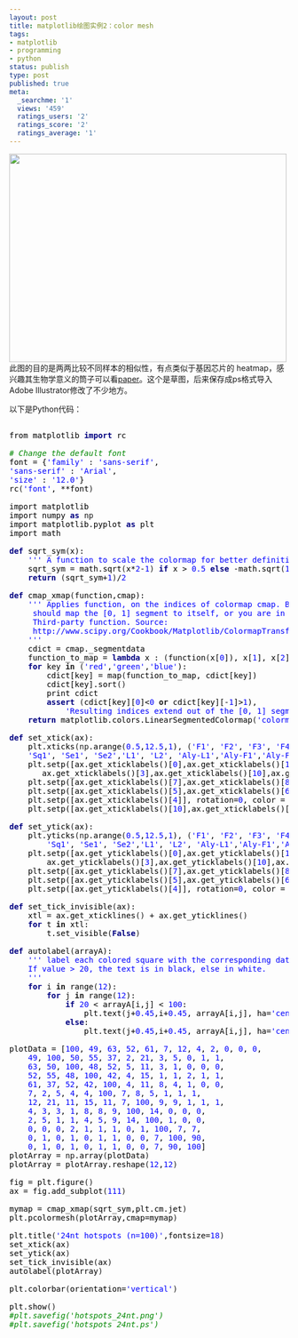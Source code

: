 ```yaml
---
layout: post
title: matplotlib绘图实例2：color mesh
tags:
- matplotlib
- programming
- python
status: publish
type: post
published: true
meta:
  _searchme: '1'
  views: '459'
  ratings_users: '2'
  ratings_score: '2'
  ratings_average: '1'
---
```

<a href="http://azaleasays.com/wp-content/uploads/2010/07/hotspots_24nt.png"><img class="aligncenter size-medium wp-image-1372" title="hotspots_24nt" src="http://azaleasays.com/wp-content/uploads/2010/07/hotspots_24nt.png?w=500" alt="" width="500" height="375" /></a>
此图的目的是两两比较不同样本的相似性，有点类似于基因芯片的 heatmap，感兴趣其生物学意义的筒子可以看<a href="http://www.plantcell.org/cgi/content/short/tpc.110.073882?keytype=ref&amp;ijkey=ChuzaZwudrANgEF" target="_blank">paper</a>。这个是草图，后来保存成ps格式导入Adobe Illustrator修改了不少地方。

以下是Python代码：
<pre>
<div class="source" style="font-family:&amp;color:#000000;">
<span style="color:#000000;">from</span> <span style="color:#000000;">matplotlib</span> <span style="color:#000080;font-weight:bold;">import</span> <span style="color:#000000;">rc</span>

<span style="color:#008800;font-style:italic;"># Change the default font</span>
<span style="color:#000000;">font</span> <span style="color:#000000;">=</span> <span style="color:#000000;">{</span><span style="color:#0000ff;">'family'</span> <span style="color:#000000;">:</span> <span style="color:#0000ff;">'sans-serif'</span><span style="color:#000000;">,</span>
<span style="color:#0000ff;">'sans-serif'</span> <span style="color:#000000;">:</span> <span style="color:#0000ff;">'Arial'</span><span style="color:#000000;">,</span>
<span style="color:#0000ff;">'size'</span> <span style="color:#000000;">:</span> <span style="color:#0000ff;">'12.0'</span><span style="color:#000000;">}</span>
<span style="color:#000000;">rc</span>(<span style="color:#0000ff;">'font'</span><span style="color:#000000;">,</span> <span style="color:#000000;">**</span><span style="color:#000000;">font</span>)

<span style="color:#000000;">import</span> <span style="color:#000000;">matplotlib</span>
<span style="color:#000000;">import</span> <span style="color:#000000;">numpy</span> <span style="color:#000080;font-weight:bold;">as</span> np
<span style="color:#000000;">import</span> <span style="color:#000000;">matplotlib.pyplot</span> <span style="color:#000080;font-weight:bold;">as</span> <span style="color:#000000;">plt</span>
<span style="color:#000000;">import</span> <span style="color:#000000;">math</span>

<span style="color:#000080;font-weight:bold;">def</span> <span style="color:#000000;">sqrt_sym</span>(<span style="color:#000000;">x</span><span style="color:#000000;">):</span>
<span style="color:#0000ff;">    ''' A function to scale the colormap for better definition at both ends.'''</span>
<span style="color:#000000;">    sqrt_sym</span> <span style="color:#000000;">=</span> <span style="color:#000000;">math</span><span style="color:#000000;">.</span><span style="color:#000000;">sqrt</span>(<span style="color:#000000;">x</span><span style="color:#000000;">*</span><span style="color:#0000ff;">2</span><span style="color:#000000;">-</span><span style="color:#0000ff;">1</span>) <span style="color:#000080;font-weight:bold;">if</span> <span style="color:#000000;">x</span> <span style="color:#000000;">&gt;</span> <span style="color:#0000ff;">0.5</span> <span style="color:#000080;font-weight:bold;">else</span> <span style="color:#000000;">-</span><span style="color:#000000;">math</span><span style="color:#000000;">.</span><span style="color:#000000;">sqrt</span>(<span style="color:#0000ff;">1</span><span style="color:#000000;">-</span><span style="color:#000000;">x</span><span style="color:#000000;">*</span><span style="color:#0000ff;">2</span>)
<span style="color:#000080;font-weight:bold;">    return</span> (<span style="color:#000000;">sqrt_sym</span><span style="color:#000000;">+</span><span style="color:#0000ff;">1</span>)<span style="color:#000000;">/</span><span style="color:#0000ff;">2</span>

<span style="color:#000080;font-weight:bold;">def</span> <span style="color:#000000;">cmap_xmap</span>(<span style="color:#000000;">function</span><span style="color:#000000;">,</span><span style="color:#000000;">cmap</span><span style="color:#000000;">):</span>
    <span style="color:#0000ff;">''' Applies function, on the indices of colormap cmap. Beware, function</span>
<span style="color:#0000ff;">     should map the [0, 1] segment to itself, or you are in for surprises.</span>
<span style="color:#0000ff;">     Third-party function. Source:</span>
<span style="color:#0000ff;">     http://www.scipy.org/Cookbook/Matplotlib/ColormapTransformations</span>
   <span style="color:#0000ff;"> '''</span>
    <span style="color:#000000;">cdict</span> <span style="color:#000000;">=</span> <span style="color:#000000;">cmap</span><span style="color:#000000;">.</span><span style="color:#000000;">_segmentdata</span>
    <span style="color:#000000;">function_to_map</span> <span style="color:#000000;">=</span> <span style="color:#000080;font-weight:bold;">lambda</span> <span style="color:#000000;">x</span> <span style="color:#000000;">:</span> (<span style="color:#000000;">function</span>(<span style="color:#000000;">x</span><span style="color:#000000;">[</span><span style="color:#0000ff;">0</span><span style="color:#000000;">]),</span> <span style="color:#000000;">x</span><span style="color:#000000;">[</span><span style="color:#0000ff;">1</span><span style="color:#000000;">],</span> <span style="color:#000000;">x</span><span style="color:#000000;">[</span><span style="color:#0000ff;">2</span><span style="color:#000000;">])</span>
    <span style="color:#000080;font-weight:bold;">for</span> <span style="color:#000000;">key</span> <span style="font-weight:bold;">in</span> (<span style="color:#0000ff;">'red'</span><span style="color:#000000;">,</span><span style="color:#0000ff;">'green'</span><span style="color:#000000;">,</span><span style="color:#0000ff;">'blue'</span><span style="color:#000000;">):</span>
        <span style="color:#000000;">cdict</span><span style="color:#000000;">[</span><span style="color:#000000;">key</span><span style="color:#000000;">]</span> <span style="color:#000000;">=</span> <span style="color:#000000;">map</span>(<span style="color:#000000;">function_to_map</span><span style="color:#000000;">,</span> <span style="color:#000000;">cdict</span><span style="color:#000000;">[</span><span style="color:#000000;">key</span><span style="color:#000000;">])</span>
        <span style="color:#000000;">cdict</span><span style="color:#000000;">[</span><span style="color:#000000;">key</span><span style="color:#000000;">]</span><span style="color:#000000;">.</span><span style="color:#000000;">sort</span>()
<span style="color:#000000;">        print</span> <span style="color:#000000;">cdict</span>
        <span style="color:#000080;font-weight:bold;">assert</span> (<span style="color:#000000;">cdict</span><span style="color:#000000;">[</span><span style="color:#000000;">key</span><span style="color:#000000;">][</span><span style="color:#0000ff;">0</span><span style="color:#000000;">]</span><span style="color:#000000;">&lt;</span><span style="color:#0000ff;">0</span> <span style="font-weight:bold;">or</span> <span style="color:#000000;">cdict</span><span style="color:#000000;">[</span><span style="color:#000000;">key</span><span style="color:#000000;">][</span><span style="color:#000000;">-</span><span style="color:#0000ff;">1</span><span style="color:#000000;">]</span><span style="color:#000000;">&gt;</span><span style="color:#0000ff;">1</span><span style="color:#000000;">),</span>
        <span style="color:#0000ff;">    'Resulting indices extend out of the [0, 1] segment.'</span>
    <span style="color:#000080;font-weight:bold;">return</span> <span style="color:#000000;">matplotlib</span><span style="color:#000000;">.</span><span style="color:#000000;">colors</span><span style="color:#000000;">.</span><span style="color:#000000;">LinearSegmentedColormap</span>(<span style="color:#0000ff;">'colormap'</span><span style="color:#000000;">,</span><span style="color:#000000;">cdict</span><span style="color:#000000;">,</span><span style="color:#0000ff;">1024</span>)

<span style="color:#000080;font-weight:bold;">def</span> <span style="color:#000000;">set_xtick</span>(<span style="color:#000000;">ax</span><span style="color:#000000;">):</span>
    <span style="color:#000000;">plt</span><span style="color:#000000;">.</span><span style="color:#000000;">xticks</span>(np<span style="color:#000000;">.</span><span style="color:#000000;">arange</span>(<span style="color:#0000ff;">0.5</span><span style="color:#000000;">,</span><span style="color:#0000ff;">12.5</span><span style="color:#000000;">,</span><span style="color:#0000ff;">1</span><span style="color:#000000;">),</span> (<span style="color:#0000ff;">'F1'</span><span style="color:#000000;">,</span> <span style="color:#0000ff;">'F2'</span><span style="color:#000000;">,</span> <span style="color:#0000ff;">'F3'</span><span style="color:#000000;">,</span> <span style="color:#0000ff;">'F4'</span><span style="color:#000000;">,</span><span style="color:#0000ff;">
    'Sq1'</span><span style="color:#000000;">,</span> <span style="color:#0000ff;">'Se1'</span><span style="color:#000000;">,</span> <span style="color:#0000ff;">'Se2'</span><span style="color:#000000;">,</span><span style="color:#0000ff;">'L1'</span><span style="color:#000000;">,</span> <span style="color:#0000ff;">'L2'</span><span style="color:#000000;">,</span> <span style="color:#0000ff;">'Aly-L1'</span><span style="color:#000000;">,</span><span style="color:#0000ff;">'Aly-F1'</span><span style="color:#000000;">,</span><span style="color:#0000ff;">'Aly-F2'</span>) )
<span style="color:#000000;">    plt</span><span style="color:#000000;">.</span><span style="color:#000000;">setp</span><span style="color:#000000;">([</span><span style="color:#000000;">ax</span><span style="color:#000000;">.</span><span style="color:#000000;">get_xticklabels</span><span style="color:#000000;">()[</span><span style="color:#0000ff;">0</span><span style="color:#000000;">],</span><span style="color:#000000;">ax</span><span style="color:#000000;">.</span><span style="color:#000000;">get_xticklabels</span><span style="color:#000000;">()[</span><span style="color:#0000ff;">1</span><span style="color:#000000;">],</span><span style="color:#000000;">ax</span><span style="color:#000000;">.</span><span style="color:#000000;">get_xticklabels</span><span style="color:#000000;">()[</span><span style="color:#0000ff;">2</span><span style="color:#000000;">],</span><span style="color:#000000;">
       ax</span><span style="color:#000000;">.</span><span style="color:#000000;">get_xticklabels</span><span style="color:#000000;">()[</span><span style="color:#0000ff;">3</span><span style="color:#000000;">],</span><span style="color:#000000;">ax</span><span style="color:#000000;">.</span><span style="color:#000000;">get_xticklabels</span><span style="color:#000000;">()[</span><span style="color:#0000ff;">10</span><span style="color:#000000;">],</span><span style="color:#000000;">ax</span><span style="color:#000000;">.</span><span style="color:#000000;">get_xticklabels</span><span style="color:#000000;">()[</span><span style="color:#0000ff;">11</span><span style="color:#000000;">]],</span> <span style="color:#000000;">rotation</span><span style="color:#000000;">=</span><span style="color:#0000ff;">0</span><span style="color:#000000;">,</span><span style="color:#000000;">color</span> <span style="color:#000000;">=</span> <span style="color:#0000ff;">'r'</span>)
<span style="color:#000000;">    plt</span><span style="color:#000000;">.</span><span style="color:#000000;">setp</span><span style="color:#000000;">([</span><span style="color:#000000;">ax</span><span style="color:#000000;">.</span><span style="color:#000000;">get_xticklabels</span><span style="color:#000000;">()[</span><span style="color:#0000ff;">7</span><span style="color:#000000;">],</span><span style="color:#000000;">ax</span><span style="color:#000000;">.</span><span style="color:#000000;">get_xticklabels</span><span style="color:#000000;">()[</span><span style="color:#0000ff;">8</span><span style="color:#000000;">],</span><span style="color:#000000;">ax</span><span style="color:#000000;">.</span><span style="color:#000000;">get_xticklabels</span><span style="color:#000000;">()[</span><span style="color:#0000ff;">9</span><span style="color:#000000;">]],</span> <span style="color:#000000;">rotation</span><span style="color:#000000;">=</span><span style="color:#0000ff;">0</span><span style="color:#000000;">,</span><span style="color:#000000;">color</span> <span style="color:#000000;">=</span> <span style="color:#0000ff;">'g'</span>)
<span style="color:#000000;">    plt</span><span style="color:#000000;">.</span><span style="color:#000000;">setp</span><span style="color:#000000;">([</span><span style="color:#000000;">ax</span><span style="color:#000000;">.</span><span style="color:#000000;">get_xticklabels</span><span style="color:#000000;">()[</span><span style="color:#0000ff;">5</span><span style="color:#000000;">],</span><span style="color:#000000;">ax</span><span style="color:#000000;">.</span><span style="color:#000000;">get_xticklabels</span><span style="color:#000000;">()[</span><span style="color:#0000ff;">6</span><span style="color:#000000;">]],</span> <span style="color:#000000;">rotation</span><span style="color:#000000;">=</span><span style="color:#0000ff;">0</span><span style="color:#000000;">,</span><span style="color:#000000;">color</span> <span style="color:#000000;">=</span> <span style="color:#0000ff;">'b'</span>)
<span style="color:#000000;">    plt</span><span style="color:#000000;">.</span><span style="color:#000000;">setp</span><span style="color:#000000;">([</span><span style="color:#000000;">ax</span><span style="color:#000000;">.</span><span style="color:#000000;">get_xticklabels</span><span style="color:#000000;">()[</span><span style="color:#0000ff;">4</span><span style="color:#000000;">]],</span> <span style="color:#000000;">rotation</span><span style="color:#000000;">=</span><span style="color:#0000ff;">0</span><span style="color:#000000;">,</span> <span style="color:#000000;">color</span> <span style="color:#000000;">=</span> <span style="color:#0000ff;">'k'</span>)
<span style="color:#000000;">    plt</span><span style="color:#000000;">.</span><span style="color:#000000;">setp</span><span style="color:#000000;">([</span><span style="color:#000000;">ax</span><span style="color:#000000;">.</span><span style="color:#000000;">get_xticklabels</span><span style="color:#000000;">()[</span><span style="color:#0000ff;">10</span><span style="color:#000000;">],</span><span style="color:#000000;">ax</span><span style="color:#000000;">.</span><span style="color:#000000;">get_xticklabels</span><span style="color:#000000;">()[</span><span style="color:#0000ff;">11</span><span style="color:#000000;">]],</span> <span style="color:#000000;">rotation</span><span style="color:#000000;">=</span><span style="color:#0000ff;">90</span><span style="color:#000000;">,</span><span style="color:#000000;">color</span> <span style="color:#000000;">=</span> <span style="color:#0000ff;">'r'</span>)

<span style="color:#000080;font-weight:bold;">def</span> <span style="color:#000000;">set_ytick</span>(<span style="color:#000000;">ax</span><span style="color:#000000;">):</span>
    <span style="color:#000000;">plt</span><span style="color:#000000;">.</span><span style="color:#000000;">yticks</span>(np<span style="color:#000000;">.</span><span style="color:#000000;">arange</span>(<span style="color:#0000ff;">0.5</span><span style="color:#000000;">,</span><span style="color:#0000ff;">12.5</span><span style="color:#000000;">,</span><span style="color:#0000ff;">1</span><span style="color:#000000;">),</span> (<span style="color:#0000ff;">'F1'</span><span style="color:#000000;">,</span> <span style="color:#0000ff;">'F2'</span><span style="color:#000000;">,</span> <span style="color:#0000ff;">'F3'</span><span style="color:#000000;">,</span> <span style="color:#0000ff;">'F4'</span><span style="color:#000000;">,
        </span><span style="color:#0000ff;">'Sq1'</span><span style="color:#000000;">,</span> <span style="color:#0000ff;">'Se1'</span><span style="color:#000000;">,</span> <span style="color:#0000ff;">'Se2'</span><span style="color:#000000;">,</span><span style="color:#0000ff;">'L1'</span><span style="color:#000000;">,</span> <span style="color:#0000ff;">'L2'</span><span style="color:#000000;">,</span> <span style="color:#0000ff;">'Aly-L1'</span><span style="color:#000000;">,</span><span style="color:#0000ff;">'Aly-F1'</span><span style="color:#000000;">,</span><span style="color:#0000ff;">'Aly-F2'</span>) )
<span style="color:#000000;">    plt</span><span style="color:#000000;">.</span><span style="color:#000000;">setp</span><span style="color:#000000;">([</span><span style="color:#000000;">ax</span><span style="color:#000000;">.</span><span style="color:#000000;">get_yticklabels</span><span style="color:#000000;">()[</span><span style="color:#0000ff;">0</span><span style="color:#000000;">],</span><span style="color:#000000;">ax</span><span style="color:#000000;">.</span><span style="color:#000000;">get_yticklabels</span><span style="color:#000000;">()[</span><span style="color:#0000ff;">1</span><span style="color:#000000;">],</span><span style="color:#000000;">ax</span><span style="color:#000000;">.</span><span style="color:#000000;">get_yticklabels</span><span style="color:#000000;">()[</span><span style="color:#0000ff;">2</span><span style="color:#000000;">],</span><span style="color:#000000;">
        ax</span><span style="color:#000000;">.</span><span style="color:#000000;">get_yticklabels</span><span style="color:#000000;">()[</span><span style="color:#0000ff;">3</span><span style="color:#000000;">],</span><span style="color:#000000;">ax</span><span style="color:#000000;">.</span><span style="color:#000000;">get_yticklabels</span><span style="color:#000000;">()[</span><span style="color:#0000ff;">10</span><span style="color:#000000;">],</span><span style="color:#000000;">ax</span><span style="color:#000000;">.</span><span style="color:#000000;">get_yticklabels</span><span style="color:#000000;">()[</span><span style="color:#0000ff;">11</span><span style="color:#000000;">]],</span> <span style="color:#000000;">rotation</span><span style="color:#000000;">=</span><span style="color:#0000ff;">0</span><span style="color:#000000;">,</span> <span style="color:#000000;">color</span> <span style="color:#000000;">=</span> <span style="color:#0000ff;">'r'</span>)
<span style="color:#000000;">    plt</span><span style="color:#000000;">.</span><span style="color:#000000;">setp</span><span style="color:#000000;">([</span><span style="color:#000000;">ax</span><span style="color:#000000;">.</span><span style="color:#000000;">get_yticklabels</span><span style="color:#000000;">()[</span><span style="color:#0000ff;">7</span><span style="color:#000000;">],</span><span style="color:#000000;">ax</span><span style="color:#000000;">.</span><span style="color:#000000;">get_yticklabels</span><span style="color:#000000;">()[</span><span style="color:#0000ff;">8</span><span style="color:#000000;">],</span> <span style="color:#000000;">ax</span><span style="color:#000000;">.</span><span style="color:#000000;">get_yticklabels</span><span style="color:#000000;">()[</span><span style="color:#0000ff;">9</span><span style="color:#000000;">]],</span> <span style="color:#000000;">rotation</span><span style="color:#000000;">=</span><span style="color:#0000ff;">0</span><span style="color:#000000;">,</span> <span style="color:#000000;">color</span> <span style="color:#000000;">=</span> <span style="color:#0000ff;">'g'</span>)
<span style="color:#000000;">    plt</span><span style="color:#000000;">.</span><span style="color:#000000;">setp</span><span style="color:#000000;">([</span><span style="color:#000000;">ax</span><span style="color:#000000;">.</span><span style="color:#000000;">get_yticklabels</span><span style="color:#000000;">()[</span><span style="color:#0000ff;">5</span><span style="color:#000000;">],</span><span style="color:#000000;">ax</span><span style="color:#000000;">.</span><span style="color:#000000;">get_yticklabels</span><span style="color:#000000;">()[</span><span style="color:#0000ff;">6</span><span style="color:#000000;">]],</span> <span style="color:#000000;">rotation</span><span style="color:#000000;">=</span><span style="color:#0000ff;">0</span><span style="color:#000000;">,</span><span style="color:#000000;">color</span> <span style="color:#000000;">=</span> <span style="color:#0000ff;">'b'</span>)
<span style="color:#000000;">    plt</span><span style="color:#000000;">.</span><span style="color:#000000;">setp</span><span style="color:#000000;">([</span><span style="color:#000000;">ax</span><span style="color:#000000;">.</span><span style="color:#000000;">get_yticklabels</span><span style="color:#000000;">()[</span><span style="color:#0000ff;">4</span><span style="color:#000000;">]],</span> <span style="color:#000000;">rotation</span><span style="color:#000000;">=</span><span style="color:#0000ff;">0</span><span style="color:#000000;">,</span> <span style="color:#000000;">color</span> <span style="color:#000000;">=</span> <span style="color:#0000ff;">'k'</span>)

<span style="color:#000080;font-weight:bold;">def</span> <span style="color:#000000;">set_tick_invisible</span>(<span style="color:#000000;">ax</span><span style="color:#000000;">):</span>
    <span style="color:#000000;">xtl</span> <span style="color:#000000;">=</span> <span style="color:#000000;">ax</span><span style="color:#000000;">.</span><span style="color:#000000;">get_xticklines</span>() <span style="color:#000000;">+</span> <span style="color:#000000;">ax</span><span style="color:#000000;">.</span><span style="color:#000000;">get_yticklines</span>()
<span style="color:#000080;font-weight:bold;">    for</span> <span style="color:#000000;">t</span> <span style="font-weight:bold;">in</span> <span style="color:#000000;">xtl</span><span style="color:#000000;">:</span>
        <span style="color:#000000;">t</span><span style="color:#000000;">.</span><span style="color:#000000;">set_visible</span>(<span style="color:#000080;font-weight:bold;">False</span>)

<span style="color:#000080;font-weight:bold;">def</span> <span style="color:#000000;">autolabel</span>(<span style="color:#000000;">arrayA</span><span style="color:#000000;">):</span>
    <span style="color:#0000ff;">''' label each colored square with the corresponding data value. </span>
   <span style="color:#0000ff;"> If value &gt; 20, the text is in black, else in white.</span>
<span style="color:#0000ff;">    '''</span>
    <span style="color:#000080;font-weight:bold;">for</span> <span style="color:#000000;">i</span> <span style="font-weight:bold;">in</span> <span style="color:#000000;">range</span>(<span style="color:#0000ff;">12</span><span style="color:#000000;">):</span>
        <span style="color:#000080;font-weight:bold;">for</span> <span style="color:#000000;">j</span> <span style="font-weight:bold;">in</span> <span style="color:#000000;">range</span>(<span style="color:#0000ff;">12</span><span style="color:#000000;">):</span>
            <span style="color:#000080;font-weight:bold;">if</span> <span style="color:#0000ff;">20</span> <span style="color:#000000;">&lt;</span> <span style="color:#000000;">arrayA</span><span style="color:#000000;">[</span><span style="color:#000000;">i</span><span style="color:#000000;">,</span><span style="color:#000000;">j</span><span style="color:#000000;">]</span> <span style="color:#000000;">&lt;</span> <span style="color:#0000ff;">100</span><span style="color:#000000;">:</span>
                <span style="color:#000000;">plt</span><span style="color:#000000;">.</span><span style="color:#000000;">text</span>(<span style="color:#000000;">j</span><span style="color:#000000;">+</span><span style="color:#0000ff;">0.45</span><span style="color:#000000;">,</span><span style="color:#000000;">i</span><span style="color:#000000;">+</span><span style="color:#0000ff;">0.45</span><span style="color:#000000;">,</span> <span style="color:#000000;">arrayA</span><span style="color:#000000;">[</span><span style="color:#000000;">i</span><span style="color:#000000;">,</span><span style="color:#000000;">j</span><span style="color:#000000;">],</span> <span style="color:#000000;">ha</span><span style="color:#000000;">=</span><span style="color:#0000ff;">'center'</span><span style="color:#000000;">,</span> <span style="color:#000000;">va</span><span style="color:#000000;">=</span><span style="color:#0000ff;">'bottom'</span><span style="color:#000000;">,</span><span style="color:#000000;">color</span><span style="color:#000000;">=</span><span style="color:#0000ff;">'k'</span>)
<span style="color:#000080;font-weight:bold;">            else</span><span style="color:#000000;">:</span>
                <span style="color:#000000;">plt</span><span style="color:#000000;">.</span><span style="color:#000000;">text</span>(<span style="color:#000000;">j</span><span style="color:#000000;">+</span><span style="color:#0000ff;">0.45</span><span style="color:#000000;">,</span><span style="color:#000000;">i</span><span style="color:#000000;">+</span><span style="color:#0000ff;">0.45</span><span style="color:#000000;">,</span> <span style="color:#000000;">arrayA</span><span style="color:#000000;">[</span><span style="color:#000000;">i</span><span style="color:#000000;">,</span><span style="color:#000000;">j</span><span style="color:#000000;">],</span> <span style="color:#000000;">ha</span><span style="color:#000000;">=</span><span style="color:#0000ff;">'center'</span><span style="color:#000000;">,</span> <span style="color:#000000;">va</span><span style="color:#000000;">=</span><span style="color:#0000ff;">'bottom'</span><span style="color:#000000;">,</span><span style="color:#000000;">color</span><span style="color:#000000;">=</span><span style="color:#0000ff;">'w'</span>)

<span style="color:#000000;">plotData</span> <span style="color:#000000;">=</span> <span style="color:#000000;">[</span><span style="color:#0000ff;">100</span><span style="color:#000000;">,</span> <span style="color:#0000ff;">49</span><span style="color:#000000;">,</span> <span style="color:#0000ff;">63</span><span style="color:#000000;">,</span> <span style="color:#0000ff;">52</span><span style="color:#000000;">,</span> <span style="color:#0000ff;">61</span><span style="color:#000000;">,</span> <span style="color:#0000ff;">7</span><span style="color:#000000;">,</span> <span style="color:#0000ff;">12</span><span style="color:#000000;">,</span> <span style="color:#0000ff;">4</span><span style="color:#000000;">,</span> <span style="color:#0000ff;">2</span><span style="color:#000000;">,</span> <span style="color:#0000ff;">0</span><span style="color:#000000;">,</span> <span style="color:#0000ff;">0</span><span style="color:#000000;">,</span> <span style="color:#0000ff;">0</span><span style="color:#000000;">,</span> <span style="color:#0000ff;">
    49</span><span style="color:#000000;">,</span> <span style="color:#0000ff;">100</span><span style="color:#000000;">,</span> <span style="color:#0000ff;">50</span><span style="color:#000000;">,</span> <span style="color:#0000ff;">55</span><span style="color:#000000;">,</span> <span style="color:#0000ff;">37</span><span style="color:#000000;">,</span> <span style="color:#0000ff;">2</span><span style="color:#000000;">,</span> <span style="color:#0000ff;">21</span><span style="color:#000000;">,</span> <span style="color:#0000ff;">3</span><span style="color:#000000;">,</span> <span style="color:#0000ff;">5</span><span style="color:#000000;">,</span> <span style="color:#0000ff;">0</span><span style="color:#000000;">,</span> <span style="color:#0000ff;">1</span><span style="color:#000000;">,</span> <span style="color:#0000ff;">1</span><span style="color:#000000;">,</span> <span style="color:#0000ff;">
    63</span><span style="color:#000000;">,</span> <span style="color:#0000ff;">50</span><span style="color:#000000;">,</span> <span style="color:#0000ff;">100</span><span style="color:#000000;">,</span> <span style="color:#0000ff;">48</span><span style="color:#000000;">,</span> <span style="color:#0000ff;">52</span><span style="color:#000000;">,</span> <span style="color:#0000ff;">5</span><span style="color:#000000;">,</span> <span style="color:#0000ff;">11</span><span style="color:#000000;">,</span> <span style="color:#0000ff;">3</span><span style="color:#000000;">,</span> <span style="color:#0000ff;">1</span><span style="color:#000000;">,</span> <span style="color:#0000ff;">0</span><span style="color:#000000;">,</span> <span style="color:#0000ff;">0</span><span style="color:#000000;">,</span> <span style="color:#0000ff;">0</span><span style="color:#000000;">,</span> <span style="color:#0000ff;">
    52</span><span style="color:#000000;">,</span> <span style="color:#0000ff;">55</span><span style="color:#000000;">,</span> <span style="color:#0000ff;">48</span><span style="color:#000000;">,</span> <span style="color:#0000ff;">100</span><span style="color:#000000;">,</span> <span style="color:#0000ff;">42</span><span style="color:#000000;">,</span> <span style="color:#0000ff;">4</span><span style="color:#000000;">,</span> <span style="color:#0000ff;">15</span><span style="color:#000000;">,</span> <span style="color:#0000ff;">1</span><span style="color:#000000;">,</span> <span style="color:#0000ff;">1</span><span style="color:#000000;">,</span> <span style="color:#0000ff;">2</span><span style="color:#000000;">,</span> <span style="color:#0000ff;">1</span><span style="color:#000000;">,</span> <span style="color:#0000ff;">1</span><span style="color:#000000;">,</span> <span style="color:#0000ff;">
    61</span><span style="color:#000000;">,</span> <span style="color:#0000ff;">37</span><span style="color:#000000;">,</span> <span style="color:#0000ff;">52</span><span style="color:#000000;">,</span> <span style="color:#0000ff;">42</span><span style="color:#000000;">,</span> <span style="color:#0000ff;">100</span><span style="color:#000000;">,</span> <span style="color:#0000ff;">4</span><span style="color:#000000;">,</span> <span style="color:#0000ff;">11</span><span style="color:#000000;">,</span> <span style="color:#0000ff;">8</span><span style="color:#000000;">,</span> <span style="color:#0000ff;">4</span><span style="color:#000000;">,</span> <span style="color:#0000ff;">1</span><span style="color:#000000;">,</span> <span style="color:#0000ff;">0</span><span style="color:#000000;">,</span> <span style="color:#0000ff;">0</span><span style="color:#000000;">,</span>
    <span style="color:#0000ff;">7</span><span style="color:#000000;">,</span> <span style="color:#0000ff;">2</span><span style="color:#000000;">,</span> <span style="color:#0000ff;">5</span><span style="color:#000000;">,</span> <span style="color:#0000ff;">4</span><span style="color:#000000;">,</span> <span style="color:#0000ff;">4</span><span style="color:#000000;">,</span> <span style="color:#0000ff;">100</span><span style="color:#000000;">,</span> <span style="color:#0000ff;">7</span><span style="color:#000000;">,</span> <span style="color:#0000ff;">8</span><span style="color:#000000;">,</span> <span style="color:#0000ff;">5</span><span style="color:#000000;">,</span> <span style="color:#0000ff;">1</span><span style="color:#000000;">,</span> <span style="color:#0000ff;">1</span><span style="color:#000000;">,</span> <span style="color:#0000ff;">1</span><span style="color:#000000;">,</span> <span style="color:#0000ff;">
    12</span><span style="color:#000000;">,</span> <span style="color:#0000ff;">21</span><span style="color:#000000;">,</span> <span style="color:#0000ff;">11</span><span style="color:#000000;">,</span> <span style="color:#0000ff;">15</span><span style="color:#000000;">,</span> <span style="color:#0000ff;">11</span><span style="color:#000000;">,</span> <span style="color:#0000ff;">7</span><span style="color:#000000;">,</span> <span style="color:#0000ff;">100</span><span style="color:#000000;">,</span> <span style="color:#0000ff;">9</span><span style="color:#000000;">,</span> <span style="color:#0000ff;">9</span><span style="color:#000000;">,</span> <span style="color:#0000ff;">1</span><span style="color:#000000;">,</span> <span style="color:#0000ff;">1</span><span style="color:#000000;">,</span> <span style="color:#0000ff;">1</span><span style="color:#000000;">,</span>
    <span style="color:#0000ff;">4</span><span style="color:#000000;">,</span> <span style="color:#0000ff;">3</span><span style="color:#000000;">,</span> <span style="color:#0000ff;">3</span><span style="color:#000000;">,</span> <span style="color:#0000ff;">1</span><span style="color:#000000;">,</span> <span style="color:#0000ff;">8</span><span style="color:#000000;">,</span> <span style="color:#0000ff;">8</span><span style="color:#000000;">,</span> <span style="color:#0000ff;">9</span><span style="color:#000000;">,</span> <span style="color:#0000ff;">100</span><span style="color:#000000;">,</span> <span style="color:#0000ff;">14</span><span style="color:#000000;">,</span> <span style="color:#0000ff;">0</span><span style="color:#000000;">,</span> <span style="color:#0000ff;">0</span><span style="color:#000000;">,</span> <span style="color:#0000ff;">0</span><span style="color:#000000;">,</span> <span style="color:#0000ff;">
    2</span><span style="color:#000000;">,</span> <span style="color:#0000ff;">5</span><span style="color:#000000;">,</span> <span style="color:#0000ff;">1</span><span style="color:#000000;">,</span> <span style="color:#0000ff;">1</span><span style="color:#000000;">,</span> <span style="color:#0000ff;">4</span><span style="color:#000000;">,</span> <span style="color:#0000ff;">5</span><span style="color:#000000;">,</span> <span style="color:#0000ff;">9</span><span style="color:#000000;">,</span> <span style="color:#0000ff;">14</span><span style="color:#000000;">,</span> <span style="color:#0000ff;">100</span><span style="color:#000000;">,</span> <span style="color:#0000ff;">1</span><span style="color:#000000;">,</span> <span style="color:#0000ff;">0</span><span style="color:#000000;">,</span> <span style="color:#0000ff;">0</span><span style="color:#000000;">,</span>
    <span style="color:#0000ff;">0</span><span style="color:#000000;">,</span> <span style="color:#0000ff;">0</span><span style="color:#000000;">,</span> <span style="color:#0000ff;">0</span><span style="color:#000000;">,</span> <span style="color:#0000ff;">2</span><span style="color:#000000;">,</span> <span style="color:#0000ff;">1</span><span style="color:#000000;">,</span> <span style="color:#0000ff;">1</span><span style="color:#000000;">,</span> <span style="color:#0000ff;">1</span><span style="color:#000000;">,</span> <span style="color:#0000ff;">0</span><span style="color:#000000;">,</span> <span style="color:#0000ff;">1</span><span style="color:#000000;">,</span> <span style="color:#0000ff;">100</span><span style="color:#000000;">,</span> <span style="color:#0000ff;">7</span><span style="color:#000000;">,</span> <span style="color:#0000ff;">7</span><span style="color:#000000;">,</span> <span style="color:#0000ff;">
    0</span><span style="color:#000000;">,</span> <span style="color:#0000ff;">1</span><span style="color:#000000;">,</span> <span style="color:#0000ff;">0</span><span style="color:#000000;">,</span> <span style="color:#0000ff;">1</span><span style="color:#000000;">,</span> <span style="color:#0000ff;">0</span><span style="color:#000000;">,</span> <span style="color:#0000ff;">1</span><span style="color:#000000;">,</span> <span style="color:#0000ff;">1</span><span style="color:#000000;">,</span> <span style="color:#0000ff;">0</span><span style="color:#000000;">,</span> <span style="color:#0000ff;">0</span><span style="color:#000000;">,</span> <span style="color:#0000ff;">7</span><span style="color:#000000;">,</span> <span style="color:#0000ff;">100</span><span style="color:#000000;">,</span> <span style="color:#0000ff;">90</span><span style="color:#000000;">,</span>
    <span style="color:#0000ff;">0</span><span style="color:#000000;">,</span> <span style="color:#0000ff;">1</span><span style="color:#000000;">,</span> <span style="color:#0000ff;">0</span><span style="color:#000000;">,</span> <span style="color:#0000ff;">1</span><span style="color:#000000;">,</span> <span style="color:#0000ff;">0</span><span style="color:#000000;">,</span> <span style="color:#0000ff;">1</span><span style="color:#000000;">,</span> <span style="color:#0000ff;">1</span><span style="color:#000000;">,</span> <span style="color:#0000ff;">0</span><span style="color:#000000;">,</span> <span style="color:#0000ff;">0</span><span style="color:#000000;">,</span> <span style="color:#0000ff;">7</span><span style="color:#000000;">,</span> <span style="color:#0000ff;">90</span><span style="color:#000000;">,</span> <span style="color:#0000ff;">100</span><span style="color:#000000;">]</span>
<span style="color:#000000;">plotArray</span> <span style="color:#000000;">=</span> np<span style="color:#000000;">.</span><span style="color:#000000;">array</span>(<span style="color:#000000;">plotData</span>)
<span style="color:#000000;">plotArray</span> <span style="color:#000000;">=</span> <span style="color:#000000;">plotArray</span><span style="color:#000000;">.</span><span style="color:#000000;">reshape</span>(<span style="color:#0000ff;">12</span><span style="color:#000000;">,</span><span style="color:#0000ff;">12</span>)

<span style="color:#000000;">fig</span> <span style="color:#000000;">=</span> <span style="color:#000000;">plt</span><span style="color:#000000;">.</span><span style="color:#000000;">figure</span>()
<span style="color:#000000;">ax</span> <span style="color:#000000;">=</span> <span style="color:#000000;">fig</span><span style="color:#000000;">.</span><span style="color:#000000;">add_subplot</span>(<span style="color:#0000ff;">111</span>)

<span style="color:#000000;">mymap</span> <span style="color:#000000;">=</span> <span style="color:#000000;">cmap_xmap</span>(<span style="color:#000000;">sqrt_sym</span><span style="color:#000000;">,</span><span style="color:#000000;">plt</span><span style="color:#000000;">.</span><span style="color:#000000;">cm</span><span style="color:#000000;">.</span><span style="color:#000000;">jet</span>)
<span style="color:#000000;">plt</span><span style="color:#000000;">.</span><span style="color:#000000;">pcolormesh</span>(<span style="color:#000000;">plotArray</span><span style="color:#000000;">,</span><span style="color:#000000;">cmap</span><span style="color:#000000;">=</span><span style="color:#000000;">mymap</span>)

<span style="color:#000000;">plt</span><span style="color:#000000;">.</span><span style="color:#000000;">title</span>(<span style="color:#0000ff;">'24nt hotspots (n=100)'</span><span style="color:#000000;">,</span><span style="color:#000000;">fontsize</span><span style="color:#000000;">=</span><span style="color:#0000ff;">18</span>)
<span style="color:#000000;">set_xtick</span>(<span style="color:#000000;">ax</span>)
<span style="color:#000000;">set_ytick</span>(<span style="color:#000000;">ax</span>)
<span style="color:#000000;">set_tick_invisible</span>(<span style="color:#000000;">ax</span>)
<span style="color:#000000;">autolabel</span>(<span style="color:#000000;">plotArray</span>)

<span style="color:#000000;">plt</span><span style="color:#000000;">.</span><span style="color:#000000;">colorbar</span>(<span style="color:#000000;">orientation</span><span style="color:#000000;">=</span><span style="color:#0000ff;">'vertical'</span>)

<span style="color:#000000;">plt</span><span style="color:#000000;">.</span><span style="color:#000000;">show</span>()
<span style="color:#008800;font-style:italic;">#plt.savefig('hotspots_24nt.png')</span>
<span style="color:#008800;font-style:italic;">#plt.savefig('hotspots_24nt.ps')</span></div></pre>

